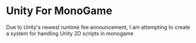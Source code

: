 # Unity For MonoGame

Due to Unity's newest runtime fee announcement, I am attempting to create a system for handling Unity 2D scripts in monogame
